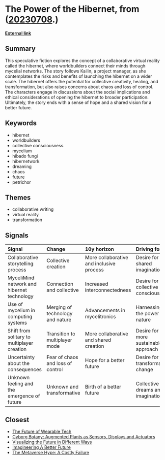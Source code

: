 # __The Power of the Hibernet__, from ([20230708](https://kghosh.substack.com/p/20230708).)

__[External link](https://blog.foster.co/several-hiberfolk-are-typing/?utm_source=substack&utm_medium=email)__



## Summary

This speculative fiction explores the concept of a collaborative virtual reality called the hibernet, where worldbuilders connect their minds through mycelial networks. The story follows Kailin, a project manager, as she contemplates the risks and benefits of launching the hibernet on a wider scale. The hibernet offers the potential for collective creativity, healing, and transformation, but also raises concerns about chaos and loss of control. The characters engage in discussions about the social implications and ethical considerations of opening the hibernet to broader participation. Ultimately, the story ends with a sense of hope and a shared vision for a better future.

## Keywords

* hibernet
* worldbuilders
* collective consciousness
* mycelium
* hibado fungi
* hibernetwork
* dreaming
* chaos
* future
* petrichor

## Themes

* collaborative writing
* virtual reality
* transformation

## Signals

| Signal                                      | Change                            | 10y horizon                              | Driving force                          |
|:--------------------------------------------|:----------------------------------|:-----------------------------------------|:---------------------------------------|
| Collaborative storytelling process          | Collective creation               | More collaborative and inclusive process | Desire for shared imagination          |
| MyceliMind network and hibernet technology  | Connection and collective         | Increased interconnectedness             | Desire for collective consciousness    |
| Use of mycelium in computing systems        | Merging of technology and nature  | Advancements in mycelitronics            | Harnessing the power of nature         |
| Shift from solitary to multiplayer creation | Transition to multiplayer mode    | More collaborative and shared creation   | Desire for a more sustainable approach |
| Uncertainty about the consequences          | Fear of chaos and loss of control | Hope for a better future                 | Desire for transformative change       |
| Unknown feeling and the emergence of future | Unknown and transformative        | Birth of a better future                 | Collective dreams and imagination      |

## Closest

* [The Future of Wearable Tech](a81c4775b91ccd0db3e1b84da893ac6f)
* [Cyborg Botany: Augmented Plants as Sensors, Displays and Actuators](b1f6991b9b718672751c9427c3f5b794)
* [Visualizing the Future in Different Ways](b8b0a7af9c851d7f68d775d61199fa62)
* [Imagineering A Better Future](c8574c3fabcddaff47072c5b93a50476)
* [The Metaverse Hype: A Costly Failure](6f71a216712969ccfb48faf7968a552b)